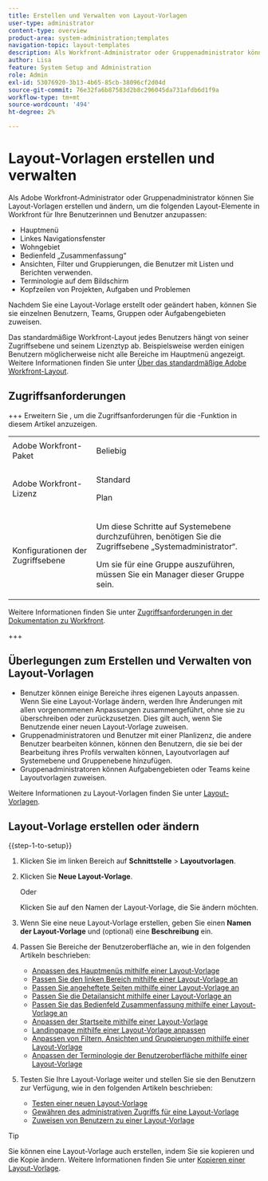 ```yaml
---
title: Erstellen und Verwalten von Layout-Vorlagen
user-type: administrator
content-type: overview
product-area: system-administration;templates
navigation-topic: layout-templates
description: Als Workfront-Administrator oder Gruppenadministrator können Sie Layout-Vorlagen erstellen und ändern, um Layout-Elemente in Workfront für Ihre Benutzerinnen und Benutzer anzupassen.
author: Lisa
feature: System Setup and Administration
role: Admin
exl-id: 53076920-3b13-4b65-85cb-38096cf2d04d
source-git-commit: 76e32fa6b87583d2b8c296045da731afdb6d1f9a
workflow-type: tm+mt
source-wordcount: '494'
ht-degree: 2%

---
```


# Layout-Vorlagen erstellen und verwalten

<!--Audited: 12/2023-->

<!--
**DON'T DELETE, DRAFT OR HIDE THIS ARTICLE. IT IS LINKED TO THE PRODUCT, THROUGH THE CONTEXT SENSITIVE HELP LINKS.
-->

Als Adobe Workfront-Administrator oder Gruppenadministrator können Sie Layout-Vorlagen erstellen und ändern, um die folgenden Layout-Elemente in Workfront für Ihre Benutzerinnen und Benutzer anzupassen:

* Hauptmenü
* Linkes Navigationsfenster
* Wohngebiet
* Bedienfeld „Zusammenfassung“
* Ansichten, Filter und Gruppierungen, die Benutzer mit Listen und Berichten verwenden.
* Terminologie auf dem Bildschirm
* Kopfzeilen von Projekten, Aufgaben und Problemen

Nachdem Sie eine Layout-Vorlage erstellt oder geändert haben, können Sie sie einzelnen Benutzern, Teams, Gruppen oder Aufgabengebieten zuweisen.

Das standardmäßige Workfront-Layout jedes Benutzers hängt von seiner Zugriffsebene und seinem Lizenztyp ab. Beispielsweise werden einigen Benutzern möglicherweise nicht alle Bereiche im Hauptmenü angezeigt. Weitere Informationen finden Sie unter [Über das standardmäßige Adobe Workfront-Layout](../../../administration-and-setup/customize-workfront/use-layout-templates/about-the-default-wf-layout.md).

## Zugriffsanforderungen

+++ Erweitern Sie , um die Zugriffsanforderungen für die -Funktion in diesem Artikel anzuzeigen.

<table style="table-layout:auto"> 
 <col> 
 <col> 
 <tbody> 
  <tr> 
   <td>Adobe Workfront-Paket</td> 
   <td><p>Beliebig</p></td> 
  </tr> 
  <tr> 
   <td>Adobe Workfront-Lizenz</td> 
   <td><p>Standard</p>
       <p>Plan</p></td>
  </tr> 
  </tr> 
  <tr> 
   <td>Konfigurationen der Zugriffsebene</td> 
   <td> <p>Um diese Schritte auf Systemebene durchzuführen, benötigen Sie die Zugriffsebene „Systemadministrator“.</p>
        <p>Um sie für eine Gruppe auszuführen, müssen Sie ein Manager dieser Gruppe sein.</p> </td> 
  </tr> 
 </tbody> 
</table>

Weitere Informationen finden Sie unter [Zugriffsanforderungen in der Dokumentation zu Workfront](/help/quicksilver/administration-and-setup/add-users/access-levels-and-object-permissions/access-level-requirements-in-documentation.md).

+++

## Überlegungen zum Erstellen und Verwalten von Layout-Vorlagen

* Benutzer können einige Bereiche ihres eigenen Layouts anpassen. Wenn Sie eine Layout-Vorlage ändern, werden Ihre Änderungen mit allen vorgenommenen Anpassungen zusammengeführt, ohne sie zu überschreiben oder zurückzusetzen. Dies gilt auch, wenn Sie Benutzende einer neuen Layout-Vorlage zuweisen.
* Gruppenadministratoren und Benutzer mit einer Planlizenz, die andere Benutzer bearbeiten können, können den Benutzern, die sie bei der Bearbeitung ihres Profils verwalten können, Layoutvorlagen auf Systemebene und Gruppenebene hinzufügen.
* Gruppenadministratoren können Aufgabengebieten oder Teams keine Layoutvorlagen zuweisen.

Weitere Informationen zu Layout-Vorlagen finden Sie unter [Layout-Vorlagen](../../../administration-and-setup/customize-workfront/use-layout-templates/use-layout-templates-customize-ui.md).

<!--removed this from above, but keeping it for a bit, in case it will be needed - known issue around old templates still visible at time:
* Your older layout templates created in Adobe Workfront Classic have been automatically available in your instance of the new Adobe Workfront experience since they were migrated in early Fall 2019. Layout templates created in Adobe Workfront Classic after that time were migrated in April 2020. We recommend that you update these layout templates in the new Adobe Workfront experience to take advantage of new functionality and to make them even more useful in that environment.
-->

## Layout-Vorlage erstellen oder ändern

{{step-1-to-setup}}

1. Klicken Sie im linken Bereich auf **Schnittstelle** > **Layoutvorlagen**.

1. Klicken Sie **Neue Layout-Vorlage**.

   Oder

   Klicken Sie auf den Namen der Layout-Vorlage, die Sie ändern möchten.

1. Wenn Sie eine neue Layout-Vorlage erstellen, geben Sie einen **Namen der Layout-Vorlage** und (optional) eine **Beschreibung** ein.

1. Passen Sie Bereiche der Benutzeroberfläche an, wie in den folgenden Artikeln beschrieben:

   * [Anpassen des Hauptmenüs mithilfe einer Layout-Vorlage](../../../administration-and-setup/customize-workfront/use-layout-templates/customize-main-menu.md)
   * [Passen Sie den linken Bereich mithilfe einer Layout-Vorlage an](../../../administration-and-setup/customize-workfront/use-layout-templates/customize-left-panel.md)
   * [Passen Sie angeheftete Seiten mithilfe einer Layout-Vorlage an](../../../administration-and-setup/customize-workfront/use-layout-templates/customize-pinned-pages.md)
   * [Passen Sie die Detailansicht mithilfe einer Layout-Vorlage an](../../../administration-and-setup/customize-workfront/use-layout-templates/customize-details-view-layout-template.md)
   * [Passen Sie das Bedienfeld Zusammenfassung mithilfe einer Layout-Vorlage an](../../../administration-and-setup/customize-workfront/use-layout-templates/customize-home-summary-layout-template.md)
   * [Anpassen der Startseite mithilfe einer Layout-Vorlage](/help/quicksilver/administration-and-setup/customize-workfront/use-layout-templates/customize-new-home-layout-template.md)
   * [Landingpage mithilfe einer Layout-Vorlage anpassen](../../../administration-and-setup/customize-workfront/use-layout-templates/customize-landing-page.md)
   * [Anpassen von Filtern, Ansichten und Gruppierungen mithilfe einer Layout-Vorlage](../../../administration-and-setup/customize-workfront/use-layout-templates/customize-fvg-list-controls-layout-template.md)
   * [Anpassen der Terminologie der Benutzeroberfläche mithilfe einer Layout-Vorlage](../../../administration-and-setup/customize-workfront/use-layout-templates/customize-terminology.md)

1. Testen Sie Ihre Layout-Vorlage weiter und stellen Sie sie den Benutzern zur Verfügung, wie in den folgenden Artikeln beschrieben:

   * [Testen einer neuen Layout-Vorlage](../../../administration-and-setup/customize-workfront/use-layout-templates/test-a-layout-template.md)
   * [Gewähren des administrativen Zugriffs für eine Layout-Vorlage](../../../administration-and-setup/customize-workfront/use-layout-templates/grant-admin-access-layout-template.md)
   * [Zuweisen von Benutzern zu einer Layout-Vorlage](../../../administration-and-setup/customize-workfront/use-layout-templates/assign-users-to-layout-template.md)

>[!TIP]
>
>Sie können eine Layout-Vorlage auch erstellen, indem Sie sie kopieren und die Kopie ändern. Weitere Informationen finden Sie unter [Kopieren einer Layout-Vorlage](../../../administration-and-setup/customize-workfront/use-layout-templates/copy-a-layout-template.md).

